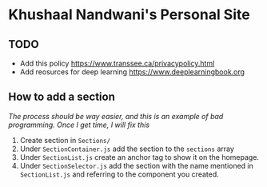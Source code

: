 # Khushaal Nandwani's Personal Site

## TODO
- Add this policy https://www.transsee.ca/privacypolicy.html
- Add reosurces for deep learning https://www.deeplearningbook.org

## How to add a section
*The process should be way easier, and this is an example of bad programming. Once I get time, I will fix this*
1. Create section in `Sections/`
2. Under `SectionContainer.js` add the section to the `sections` array
3. Under `SectionList.js` create an anchor tag to show it on the homepage. 
4. Under `SectionSelector.js` add the section with the name mentioned in `SectionList.js` and referring to the component you created. 

<!-- https://jl978.medium.com/chrome-extensions-for-beginners-46019a826cd6 add resources -->